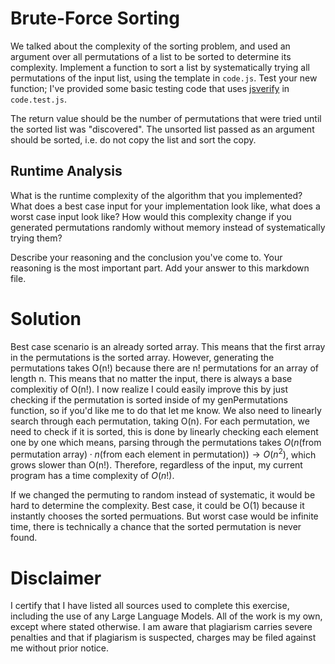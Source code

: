 # Brute-Force Sorting

We talked about the complexity of the sorting problem, and used an argument over
all permutations of a list to be sorted to determine its complexity. Implement
a function to sort a list by systematically trying all permutations of the input
list, using the template in `code.js`. Test your new function; I've provided
some basic testing code that uses [jsverify](https://jsverify.github.io/) in
`code.test.js`.

The return value should be the number of permutations that were tried until the
sorted list was "discovered". The unsorted list passed as an argument should be
sorted, i.e. do not copy the list and sort the copy.

## Runtime Analysis

What is the runtime complexity of the algorithm that you implemented? What does
a best case input for your implementation look like, what does a worst case
input look like? How would this complexity change if you generated permutations
randomly without memory instead of systematically trying them?

Describe your reasoning and the conclusion you've come to. Your reasoning is the
most important part. Add your answer to this markdown file.

# Solution

Best case scenario is an already sorted array. This means that the first array in the permutations is the sorted array. However, generating the permutations takes O(n!) because there are n! permutations for an array of length n. This means that no matter the input, there is always a base complexitiy of O(n!). I now realize I could easily improve this by just checking if the permutation is sorted inside of my genPermutations function, so if you'd like me to do that let me know. We also need to linearly search through each permutation, taking O(n). For each permutation, we need to check if it is sorted, this is done by linearly checking each element one by one which means, parsing through the permutations takes $O(n\text{(from permutation array)}\cdot n \text{(from each element in permutation)})\rightarrow O(n^2)$, which grows slower than O(n!). Therefore, regardless of the input, my current program has a time complexity of $O(n!)$.

If we changed the permuting to random instead of systematic, it would be hard to determine the complexity. Best case, it could be O(1) because it instantly chooses the sorted permuations. But worst case would be infinite time, there is technically a chance that the sorted permutation is never found.

# Disclaimer

I certify that I have listed all sources used to complete this exercise, including the use of any Large Language Models. All of the work is my own, except where stated otherwise. I am aware that plagiarism carries severe penalties and that if plagiarism is suspected, charges may be filed against me without prior notice.
